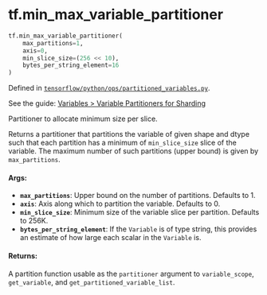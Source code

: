 <div itemscope itemtype="http://developers.google.com/ReferenceObject">
<meta itemprop="name" content="tf.min_max_variable_partitioner" />
</div>

# tf.min_max_variable_partitioner

``` python
tf.min_max_variable_partitioner(
    max_partitions=1,
    axis=0,
    min_slice_size=(256 << 10),
    bytes_per_string_element=16
)
```



Defined in [`tensorflow/python/ops/partitioned_variables.py`](https://www.tensorflow.org/code/tensorflow/python/ops/partitioned_variables.py).

See the guide: [Variables > Variable Partitioners for Sharding](../../../api_guides/python/state_ops.md#Variable_Partitioners_for_Sharding)

Partitioner to allocate minimum size per slice.

Returns a partitioner that partitions the variable of given shape and dtype
such that each partition has a minimum of `min_slice_size` slice of the
variable. The maximum number of such partitions (upper bound) is given by
`max_partitions`.

#### Args:

* <b>`max_partitions`</b>: Upper bound on the number of partitions. Defaults to 1.
* <b>`axis`</b>: Axis along which to partition the variable. Defaults to 0.
* <b>`min_slice_size`</b>: Minimum size of the variable slice per partition. Defaults
    to 256K.
* <b>`bytes_per_string_element`</b>: If the `Variable` is of type string, this provides
    an estimate of how large each scalar in the `Variable` is.


#### Returns:

A partition function usable as the `partitioner` argument to
`variable_scope`, `get_variable`, and `get_partitioned_variable_list`.